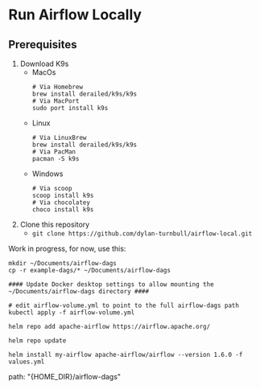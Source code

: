 # Run Airflow Locally

## Prerequisites
1. Download K9s
    - MacOs  
        ```
        # Via Homebrew
        brew install derailed/k9s/k9s
        # Via MacPort
        sudo port install k9s
        ```
    - Linux
        ```
        # Via LinuxBrew
        brew install derailed/k9s/k9s
        # Via PacMan
        pacman -S k9s
        ```
    - Windows  
        ```
        # Via scoop
        scoop install k9s
        # Via chocolatey
        choco install k9s
        ```
2. Clone this repository
    - `git clone https://github.com/dylan-turnbull/airflow-local.git`

Work in progress, for now, use this:
```
mkdir ~/Documents/airflow-dags
cp -r example-dags/* ~/Documents/airflow-dags

#### Update Docker desktop settings to allow mounting the ~/Documents/airflow-dags directory ####

# edit airflow-volume.yml to point to the full airflow-dags path
kubectl apply -f airflow-volume.yml

helm repo add apache-airflow https://airflow.apache.org/

helm repo update

helm install my-airflow apache-airflow/airflow --version 1.6.0 -f values.yml
```

path: "{HOME_DIR}/airflow-dags"


